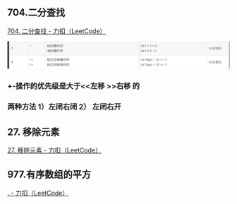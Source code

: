 ## 704.二分查找

[704. 二分查找 - 力扣（LeetCode）](https://leetcode.cn/problems/binary-search/)

![image-20230911110903666](数组.assets/image-20230911110903666.png)



### +-操作的优先级是大于<<左移 >>右移 的

### 两种方法  1）左闭右闭   2） 左闭右开



## 27. 移除元素

[27. 移除元素 - 力扣（LeetCode）](https://leetcode.cn/problems/remove-element/)



## 977.有序数组的平方

[. - 力扣（LeetCode）](https://leetcode.cn/problems/squares-of-a-sorted-array/)















